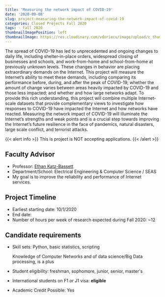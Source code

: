 ```yaml
---
title: 'Measuring the network impact of COVID-19'
date: '2020-09-08'
slug: project-measuring-the-network-impact-of-covid-19
categories: Closed Projects Fall 2020
tags: - Fall 2020
thumbnailImagePosition: left
thumbnailImage: https://res.cloudinary.com/vdoriecu/image/upload/c_thumb,w_200,g_face/v1579110178/construction_c6dqbd.png
---
```

The spread of COVID-19 has led to unprecedented and ongoing changes to daily life, including shelter-in-place orders, widespread closing of businesses and schools, and work-from-home and school-from-home at previously unknown levels. These changes in behavior are placing extraordinary demands on the Internet. This project will measure the Internet’s ability to meet these demands, including comparing its performance before, during, and after the peak of COVID-19; whether the amount of change varies between areas heavily impacted by COVID-19 and those less impacted; and whether and how large networks adapt. To provide this rich understanding, this project will combine multiple Internet-scale datasets that provide complementary views to investigate how responses to COVID-19 have impacted the Internet and how networks have reacted. Measuring the network impact of COVID-19 will illuminate the Internet’s strengths and weak points and is a crucial step towards improving the Internet’s future resilience in the face of pandemics, natural disasters, large scale conflict, and terrorist attacks.

<!--more-->

{{< alert info >}}
This is project is NOT accepting applications.
{{< /alert >}}

## Faculty Advisor
+ Professor: [Ethan Katz-Bassett](http://www.columbia.edu/~ebk2141/)
+ Department/School: Electrical Engineering & Computer Science / SEAS
+ My goal is to improve the reliability and performance of Internet services.

## Project Timeline
+ Earliest starting date: 10/1/2020
+ End date: 
+ Number of hours per week of research expected during Fall 2020: ~12

## Candidate requirements
+ Skill sets: 
  Python, basic statistics, scripting
  
  Knowledge of Computer Networks and of data science/Big Data processing, is a plus
+ Student eligibility: freshman, sophomore, junior, senior, master's
+ International students on F1 or J1 visa: **eligible**
+ Academic Credit Possible: Yes

